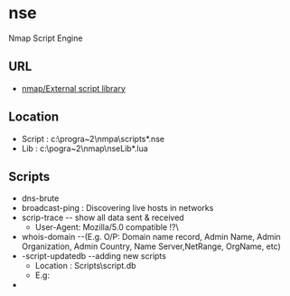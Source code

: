 # nse
Nmap Script Engine

## URL
* [nmap/External script library](https://secwiki.org/w/Nmap/External_Script_Library)

## Location
* Script :  c:\progra~2\nmpa\scripts\*.nse
* Lib : c:\pogra~2\nmap\nseLib\*.lua

## Scripts
* dns-brute
* broadcast-ping : Discovering live hosts in networks
* scrip-trace -- show all data sent & received
  * User-Agent: Mozilla/5.0 compatible !?\
* whois-domain --(E.g. O/P: Domain name record, Admin Name, Admin Organization, Admin Country, Name Server,NetRange, OrgName, etc)
* -script-updatedb --adding new scripts
  * Location : Scripts\script.db
  * E.g: 
*
